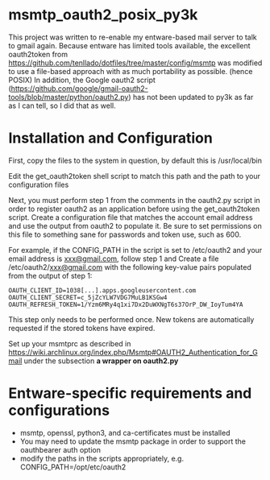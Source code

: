 # msmtp_oauth2_posix_py3k
This project was written to re-enable my entware-based mail server to talk to gmail again. Because entware has limited tools available, the excellent oauth2token from https://github.com/tenllado/dotfiles/tree/master/config/msmtp was modified to use a file-based approach with as much portability as possible. (hence POSIX)
In addition, the Google oauth2 script (https://github.com/google/gmail-oauth2-tools/blob/master/python/oauth2.py) has not been updated to py3k as far as I can tell, so I did that as well.

# Installation and Configuration
First, copy the files to the system in question, by default this is /usr/local/bin

Edit the get_oauth2token shell script to match this path and the path to your configuration files

Next, you must perform step 1 from the comments in the oauth2.py script in order to register oauth2 as an application before using the get_oauth2token script. 
Create a configuration file that matches the account email address and use the output from oauth2 to populate it. Be sure to set permissions on this file to something sane for passwords and token use, such as 600. 

For example, if the CONFIG_PATH in the script is set to /etc/oauth2 and your email address is xxx@gmail.com, follow step 1 and
Create a file /etc/oauth2/xxx@gmail.com with the following key-value pairs populated from the output of step 1:
~~~~
OAUTH_CLIENT_ID=1038[...].apps.googleusercontent.com
OAUTH_CLIENT_SECRET=c_5jZcYLW7VDG7MuLB1KSGw4
OAUTH_REFRESH_TOKEN=1/Yzm6MRy4q1xi7Dx2DuWXNgT6s37OrP_DW_IoyTum4YA
~~~~
This step only needs to be performed once. New tokens are automatically requested if the stored tokens have expired.

Set up your msmtprc as described in https://wiki.archlinux.org/index.php/Msmtp#OAUTH2_Authentication_for_Gmail under the subsection __a wrapper on oauth2.py__

# Entware-specific requirements and configurations
- msmtp, openssl, python3, and ca-certificates must be installed
- You may need to update the msmtp package in order to support the oauthbearer auth option
- modify the paths in the scripts appropriately, e.g. CONFIG_PATH=/opt/etc/oauth2
